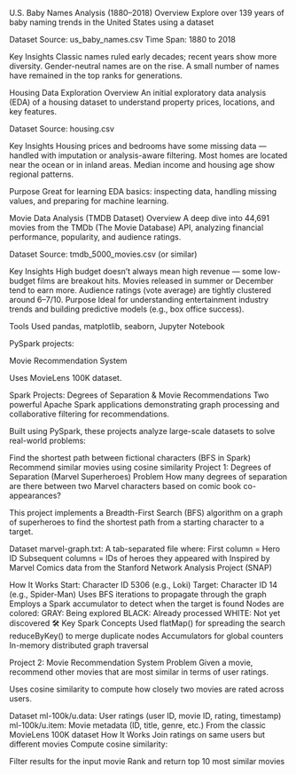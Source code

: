 
 
 
 U.S. Baby Names Analysis (1880–2018)
Overview
Explore over 139 years of baby naming trends in the United States using a dataset 

Dataset
Source: us_baby_names.csv
Time Span: 1880 to 2018

 Key Insights
Classic names ruled early decades; recent years show more diversity.
Gender-neutral names are on the rise.
A small number of names have remained in the top ranks for generations.

 Housing Data Exploration
Overview
An initial exploratory data analysis (EDA) of a housing dataset to understand property prices, locations, and key features.

Dataset
Source: housing.csv

 Key Insights
Housing prices and bedrooms have some missing data — handled with imputation or analysis-aware filtering.
Most homes are located near the ocean or in inland areas.
Median income and housing age show regional patterns.

Purpose
Great for learning EDA basics: inspecting data, handling missing values, and preparing for machine learning.



Movie Data Analysis (TMDB Dataset)
Overview
A deep dive into 44,691 movies from the TMDb (The Movie Database) API, analyzing financial performance, popularity, and audience ratings.

Dataset
Source: tmdb_5000_movies.csv (or similar)

Key Insights
High budget doesn’t always mean high revenue — some low-budget films are breakout hits.
Movies released in summer or December tend to earn more.
Audience ratings (vote average) are tightly clustered around 6–7/10.
 Purpose
Ideal for understanding entertainment industry trends and building predictive models (e.g., box office success).

 Tools Used
pandas, matplotlib, seaborn, Jupyter Notebook
  
 PySpark projects:

 Movie Recommendation System

Uses MovieLens 100K
 dataset.

Spark Projects: Degrees of Separation & Movie Recommendations
Two powerful Apache Spark applications demonstrating graph processing and collaborative filtering for recommendations.

Built using PySpark, these projects analyze large-scale datasets to solve real-world problems:

Find the shortest path between fictional characters (BFS in Spark)
Recommend similar movies using cosine similarity
 Project 1: Degrees of Separation (Marvel Superheroes)
 Problem
How many degrees of separation are there between two Marvel characters based on comic book co-appearances?

This project implements a Breadth-First Search (BFS) algorithm on a graph of superheroes to find the shortest path from a starting character to a target.

 Dataset
marvel-graph.txt: A tab-separated file where:
First column = Hero ID
Subsequent columns = IDs of heroes they appeared with
Inspired by Marvel Comics data from the Stanford Network Analysis Project (SNAP) 

 How It Works
Start: Character ID 5306 (e.g., Loki)
Target: Character ID 14 (e.g., Spider-Man)
Uses BFS iterations to propagate through the graph
Employs a Spark accumulator to detect when the target is found
Nodes are colored:
GRAY: Being explored
BLACK: Already processed
WHITE: Not yet discovered
🛠️ Key Spark Concepts Used
flatMap() for spreading the search
reduceByKey() to merge duplicate nodes
Accumulators for global counters
In-memory distributed graph traversal

 Project 2: Movie Recommendation System
 Problem
Given a movie, recommend other movies that are most similar in terms of user ratings.

Uses cosine similarity to compute how closely two movies are rated across users.

 Dataset
ml-100k/u.data: User ratings (user ID, movie ID, rating, timestamp)
ml-100k/u.item: Movie metadata (ID, title, genre, etc.)
From the classic MovieLens 100K dataset
 How It Works
Join ratings on same users but different movies
Compute cosine similarity:

Filter results for the input movie
Rank and return top 10 most similar movies
